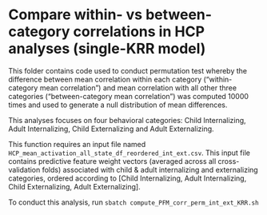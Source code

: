 # Compare within- vs between-category correlations in HCP analyses (single-KRR model)

This folder contains code used to conduct permutation test whereby the difference between mean correlation within each category (“within-category mean correlation”) and mean correlation with all other three categories (“between-category mean correlation”) was computed 10000 times and used to generate a null distribution of mean differences. 

This analyses focuses on four behavioral categories: Child Internalizing, Adult Internalizing, Child Externalizing and Adult Externalizing.

This function requires an input file named `HCP_mean_activation_all_state_df_reordered_int_ext.csv`. This input file contains predictive feature weight vectors (averaged across all cross-validation folds) associated with child & adult internalizing and externalizing categories, ordered according to [Child Internalizing, Adult Internalizing, Child Externalizing, Adult Externalizing]. 

To conduct this analysis, run `sbatch compute_PFM_corr_perm_int_ext_KRR.sh`
